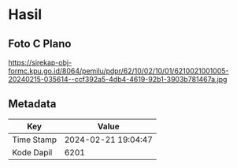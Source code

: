 # Hasil

## Foto C Plano

https://sirekap-obj-formc.kpu.go.id/8064/pemilu/pdpr/62/10/02/10/01/6210021001005-20240215-035614--ccf392a5-4db4-4619-92b1-3903b781467a.jpg


## Metadata

| Key        | Value               |
| ---------- | ------------------- |
| Time Stamp | 2024-02-21 19:04:47 |
| Kode Dapil | 6201                |



